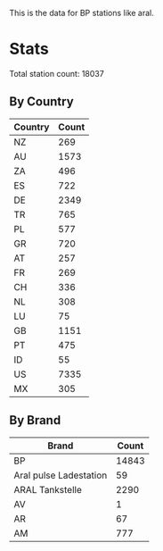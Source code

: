 This is the data for BP stations like aral.


# Stats

Total station count: 18037
## By Country

| Country | Count
| - | - 
| NZ | 269
| AU | 1573
| ZA | 496
| ES | 722
| DE | 2349
| TR | 765
| PL | 577
| GR | 720
| AT | 257
| FR | 269
| CH | 336
| NL | 308
| LU | 75
| GB | 1151
| PT | 475
| ID | 55
| US | 7335
| MX | 305
## By Brand

| Brand | Count
| - | - 
| BP | 14843
| Aral pulse Ladestation | 59
| ARAL Tankstelle | 2290
| AV | 1
| AR | 67
| AM | 777
